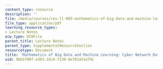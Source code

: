 ```yaml
---
content_type: resource
description: ''
file: /media/courses/res-ll-005-mathematics-of-big-data-and-machine-learning-january-iap-2020/9bb1f90fa3032dc0f1380e783a51e79c_MITRES_LL_005IAP20_Supplemental_Ses02_Part1.pdf
file_type: application/pdf
learning_resource_types:
- Lecture Notes
ocw_type: OCWFile
parent_title: Lecture Notes
parent_type: SupplementalResourceSection
resourcetype: Document
title: 'Mathematics of Big Data and Machine Learning: Cyber Network Data Processing'
uid: 9bb1f90f-a303-2dc0-f138-0e783a51e79c
---
```

